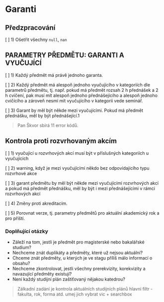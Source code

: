 # Garanti

## Předzpracování

[ ]  1) Ošetřit všechny `null`, `nan`

## PARAMETRY PŘEDMĚTU: GARANTI A VYUČUJÍCÍ

[ ]  1) Každý předmět má právě jednoho garanta.

[ ]  2) Každý předmět má alespoň jednoho vyučujícího v kategoriích dle parametrů předmětu, tj. např. pokud má předmět rozsah 2 h přednášek a 2 h cvičení, pak musí mít alespoň jednoho přednášejícího a alespoň jednoho cvičícího a zároveň nesmí mít vyučujícího v kategorii vede seminář.

[ ]  3) Garant by měl být někde mezi vyučujícími. Pokud má předmět přednášku, měl by být přednášející.1

> Pan Škvor sbírá 11 error kódů.

## Kontrola proti rozvrhovaným akcím

[ ]  1) vyučující u rozvrhových akcí musí být v příslušných kategoriích u vyučujících

[ ]  2) warning, když je mezi vyučujícími někdo bez odpovídajícího typu rozvrhové akce

[ ]  3) garant předmětu by měl být někde mezi vyučujícími rozvrhových akcí a pokud má předmět přednášku, měl by být i mezi přednášejícími v rámci rozvrhových akcí

[ ]  4) Změny proti akreditacím.

[ ]  5) Porovnat verze, tj. parametry předmětů pro aktuální akademický rok a pro příští.

### Doplňující otázky

- Záleží na tom, jestli je předmět pro magisterské nebo bakalářské studium?
- Nechceme znát duplikáty a předměty, které už nejsou aktuální?
- Chceme znát předměty, u kterých je ve stagu příliš málo informací o obsahu?
- Nechceme zkontrolovat, jestli všechny prerekvizity, korekvizity a navazující předměty existují?
- Není každý studijní plán zaštiťovaný nějakou katedrou?

> Zálkadní zadání je kontrola aktuálních studijních plánů
> hlavni filtr - fakulta, rok, forma atd.
> umej jich vybrat vic + searchbox
